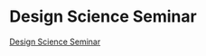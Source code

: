 # Design Science Seminar

[Design Science Seminar](https://falkr.github.io/designscience/index.html)
